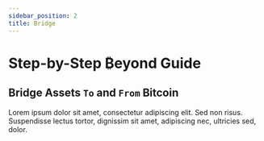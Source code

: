 ```yaml
---
sidebar_position: 2
title: Bridge
---
```


# Step-by-Step ₿eyond Guide

## Bridge Assets `To` and `From` Bitcoin

Lorem ipsum dolor sit amet, consectetur adipiscing elit. Sed non risus. Suspendisse lectus tortor, dignissim sit amet, adipiscing nec, ultricies sed, dolor.
